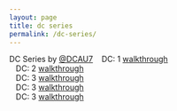 ```yaml
---
layout: page
title: dc series
permalink: /dc-series/
---
```


DC Series by [@DCAU7](https://twitter.com/DCAU7)
&nbsp;&nbsp;&nbsp;DC: 1 [walkthrough](https://bzyo.github.io/dc-1/)<br>
&nbsp;&nbsp;&nbsp;DC: 2 [walkthrough](https://bzyo.github.io/dc-2/)<br>
&nbsp;&nbsp;&nbsp;DC: 3 [walkthrough](https://bzyo.github.io/dc-3/)<br>
&nbsp;&nbsp;&nbsp;DC: 3 [walkthrough](https://bzyo.github.io/dc-4/)<br>
&nbsp;&nbsp;&nbsp;DC: 3 [walkthrough](https://bzyo.github.io/dc-5/)